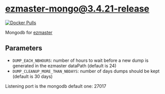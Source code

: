 # ezmaster-mongo@3.4.21-release

[![Docker Pulls](https://img.shields.io/docker/pulls/inistcnrs/ezmaster-mongo.3.4.21-release)](https://registry.hub.docker.com/u/inistcnrs/ezmaster-mongo/)

Mongodb for [ezmaster](https://github.com/Inist-CNRS/ezmaster)

## Parameters

* ``DUMP_EACH_NBHOURS``: number of hours to wait before a new dump is generated in the ezmaster dataPath (default is 24)
* ``DUMP_CLEANUP_MORE_THAN_NBDAYS``: number of days dumps should be kept (default is 30 days)

Listening port is the mongodb default one: 27017
